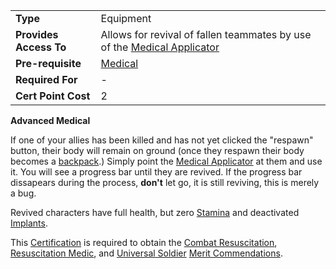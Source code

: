 |                        |                                                                                                             |
| ---------------------- | ----------------------------------------------------------------------------------------------------------- |
| **Type**               | Equipment                                                                                                   |
| **Provides Access To** | Allows for revival of fallen teammates by use of the [Medical Applicator](../weapons/Medical_Applicator.md) |
| **Pre-requisite**      | [Medical](Medical.md)                                                                                       |
| **Required For**       | \-                                                                                                          |
| **Cert Point Cost**    | 2                                                                                                           |

**Advanced Medical**

If one of your allies has been killed and has not yet clicked the "respawn"
button, their body will remain on ground (once they respawn their body becomes a
[backpack](../terminology/Backpack.md).) Simply point the
[Medical Applicator](../weapons/Medical_Applicator.md) at them and use it. You
will see a progress bar until they are revived. If the progress bar dissapears
during the process, **don't** let go, it is still reviving, this is merely a
bug.

Revived characters have full health, but zero
[Stamina](../terminology/Stamina.md) and deactivated
[Implants](../implants/Implants.md).

This [Certification](Certification.md) is required to obtain the
[Combat Resuscitation](../merits/Combat_Resuscitation.md),
[Resuscitation Medic](../merits/Resuscitation_Medic.md), and
[Universal Soldier](../merits/Universal_Soldier.md)
[Merit Commendations](../merits/Merit_Commendations.md).

<!--[Category:Certification](../Category:Certification.md)-->
